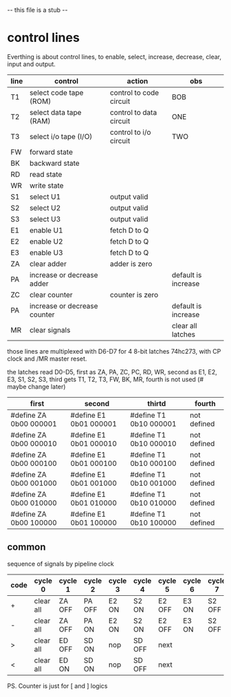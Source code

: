 -- this file is a stub --

# control lines

Everthing is about control lines, to enable, select, increase, decrease, clear, input and output.

| line | control | action | obs |
|---|---|---|---|
| T1  | select code tape (ROM) | control to code circuit | BOB |
| T2  | select data tape (RAM) | control to data circuit | ONE |
| T3  | select i/o tape (I/O) | control to i/o circuit | TWO |
| FW  | forward  state | | |
| BK  | backward state | | |
| RD  | read state | | |
| WR  | write state | | |
| S1  | select U1 | output valid | | |
| S2  | select U2 | output valid | | |
| S3  | select U3 | output valid | | |
| E1  | enable U1 | fetch D to Q | | |
| E2  | enable U2 | fetch D to Q | | |
| E3  | enable U3 | fetch D to Q | | |
| ZA  | clear adder | adder is zero | | |
| PA  | increase or decrease adder | | default is increase | 
| ZC  | clear counter | counter is zero | | |
| PA  | increase or decrease counter | | default is increase |
| MR  | clear signals | | clear all latches |

those lines are multiplexed with D6-D7 for 4 8-bit latches 74hc273, with CP clock and /MR master reset. 

the latches read D0-D5, first as ZA, PA, ZC, PC, RD, WR, second as E1, E2, E3, S1, S2, S3, third gets T1, T2, T3, FW, BK, MR, fourth is not used (# maybe change later)

| first | second | thirtd | fourth |
| --- | --- | --- | --- |
| #define ZA  0b00 000001 | #define E1  0b01 000001 | #define T1 0b10 000001 | not defined |
| #define ZA  0b00 000010 | #define E1  0b01 000010 | #define T1 0b10 000010 | not defined |
| #define ZA  0b00 000100 | #define E1  0b01 000100 | #define T1 0b10 000100 | not defined |
| #define ZA  0b00 001000 | #define E1  0b01 001000 | #define T1 0b10 001000 | not defined |
| #define ZA  0b00 010000 | #define E1  0b01 010000 | #define T1 0b10 010000 | not defined |
| #define ZA  0b00 100000 | #define E1  0b01 100000 | #define T1 0b10 100000 | not defined |


## common 

sequence of signals by pipeline clock


| code | cycle 0 | cycle 1 | cycle 2 | cycle 3 | cycle 4 | cycle 5 | cycle 6 | cycle 7 | cycle 8 | cycle 9 | cycle 10 | cycle 11 | cycle 12 |
|---|---|---|---|---|---|---|---|---|---|---|---|---|---|
| \+ | clear all | ZA OFF | PA OFF | E2 ON | S2 ON | E2 OFF | E3 ON | S2 OFF | S3 ON | E3 OFF | S3 OFF | next |
| \- | clear all | ZA OFF | PA ON | E2 ON | S2 ON | E2 OFF | E3 ON | S2 OFF | S3 ON | E3 OFF | S3 OFF | next |
| \> | clear all | ED OFF | SD ON |  nop | SD OFF | next |
| \< | clear all | ED ON | SD ON |  nop | SD OFF | next |


PS. Counter is just for \[ and \] logics

